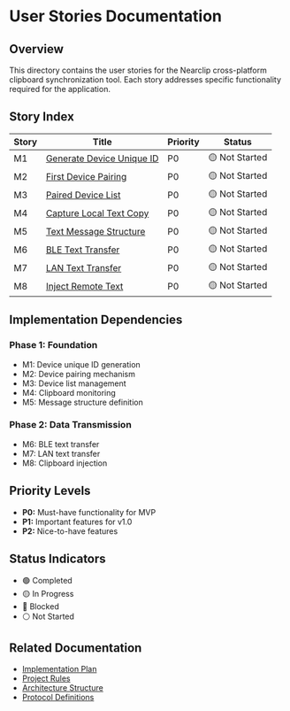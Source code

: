 # User Stories Documentation

## Overview

This directory contains the user stories for the Nearclip cross-platform clipboard synchronization tool. Each story addresses specific functionality required for the application.

## Story Index

| Story | Title | Priority | Status |
|-------|-------|----------|--------|
| M1 | [Generate Device Unique ID](M1_generate_device_unique_id.md) | P0 | 🟡 Not Started |
| M2 | [First Device Pairing](M2_first_device_pairing.md) | P0 | 🟡 Not Started |
| M3 | [Paired Device List](M3_paired_device_list.md) | P0 | 🟡 Not Started |
| M4 | [Capture Local Text Copy](M4_capture_local_text_copy.md) | P0 | 🟡 Not Started |
| M5 | [Text Message Structure](M5_text_message_structure.md) | P0 | 🟡 Not Started |
| M6 | [BLE Text Transfer](M6_ble_text_transfer.md) | P0 | 🟡 Not Started |
| M7 | [LAN Text Transfer](M7_lan_text_transfer.md) | P0 | 🟡 Not Started |
| M8 | [Inject Remote Text](M8_inject_remote_text.md) | P0 | 🟡 Not Started |

## Implementation Dependencies

### Phase 1: Foundation
- M1: Device unique ID generation
- M2: Device pairing mechanism
- M3: Device list management
- M4: Clipboard monitoring
- M5: Message structure definition

### Phase 2: Data Transmission
- M6: BLE text transfer
- M7: LAN text transfer
- M8: Clipboard injection

## Priority Levels

- **P0:** Must-have functionality for MVP
- **P1:** Important features for v1.0
- **P2:** Nice-to-have features

## Status Indicators

- 🟢 Completed
- 🟡 In Progress
- 🔴 Blocked
- ⚪ Not Started

## Related Documentation

- [Implementation Plan](../IMPLEMENTATION_PLAN.md)
- [Project Rules](../../PROJECT_RULES.md)
- [Architecture Structure](../../STRUCTURE.md)
- [Protocol Definitions](../../shared/proto/)